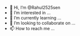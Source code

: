 - 👋 Hi, I’m @Rahul2525sen
- 👀 I’m interested in ...
- 🌱 I’m currently learning ...
- 💞️ I’m looking to collaborate on ...
- 📫 How to reach me ...

<!---
Rahul2525sen/Rahul2525sen is a ✨ special ✨ repository because its `README.md` (this file) appears on your GitHub profile.
You can click the Preview link to take a look at your changes.
--->
